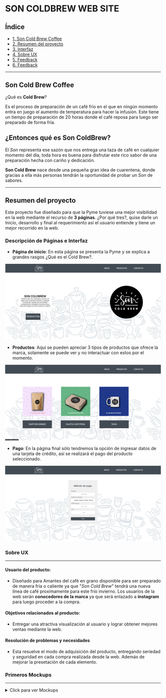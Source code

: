 # SON COLDBREW WEB SITE

## Índice

* [1. Son Cold Brew Coffee](#1-Son-Coldbrew-Coffee)
* [2. Resumen del proyecto](#2-resumen-del-proyecto)
* [3. Interfaz](#3-Interfaz)
* [4. Sobre UX](#4-Sobre-UX)
* [5. Feedback](#5-Feedback)
* [6. Feedback](#6-Enlace)


****
## Son Cold Brew Coffee


¿Qué es **Cold Brew**?

 Es el proceso de preparación de un café frío en el que en ningún momento entra en juego el aumento de temperatura para hacer la infusión. Este tiene un tiempo de preparación de 20 horas donde el café reposa para luego ser preparado de forma fría.

##   ¿Entonces qué es **Son ColdBrew**?

El *Son*  representa ese sazón que nos entrega una taza de café en cualquier momento del día, toda hora es buena para disfrutar este rico sabor de una preparación hecha con cariño y dedicación.

**Son Cold Brew** nace desde una pequeña gran idea de cuarentena, donde gracias a ella más personas tendrán la oportunidad de probar un *Son* de sabores.

***

##   Resumen del proyecto

Este proyecto fue diseñado para que la Pyme tuviese una mejor visibilidad en la web mediante el recurso de **3 páginas**. ¿Por qué tres?, quise darle un Inicio, desarrollo y final al requerimiento así el usuario entiende y tiene un mejor recorrido en la web.

### Descripción de Páginas e Interfaz

- **Página de inicio**: En esta página se presenta la Pyme y se explica a grandes rasgos ¿Qué es el Cold Brew?.


![Diseño de Página de Incio](\img\pag1.jpg)


- **Productos**: Aquí se pueden apreciar 3 tipos de productos que ofrece la marca, solamente se puede ver y no interactuar con estos por el momento.



![Diseño de página Productos](\img\pag2.jpg)

- **Pago**:  En la página final sólo tendremos la opción de ingresar datos de una tarjeta de crédito, así se realizará el pago del producto seleccionado. 

![Diseño de página Productos](\img\pag3.jpg)



### Sobre UX
***

#### Usuario del producto: 

- Diseñado para Amantes del café en grano disponible para ser preparado de manera fría o caliente ya que "*Son Cold Brew*" tendrá una nueva línea de café proximamente para este frío invierno. Los usuarios de la web serán **conocedores de la marca** ya que será enlazado a **instagram** para luego proceder a la compra. 

#### Objetivos relacionados al producto: 

- Entregar una atractiva visualización al usuario y lograr obtener mejores ventas mediante la web.

#### Resolución de problemas y necesidades 

- Esta resuelve el modo de adquisición del producto, entregando seriedad y seguridad en cada compra realizada desde la web. Además de mejorar la presetación de cada elemento.

### Primeros Mockups
*** 
<details>
<summary> Click para ver Mockups </summary>

> ![página 1](\img\prototipo1.jpg)
 - *Descarté hacer un footer por el tiempo requerido.*  

 ***          

> ![página 2-3](\img\prototipo2.jpg)
- *Decidí utilizar la primera opción de visualización de productos.*  

***

### Feedback 

Los comentarios que recibí fueron acerca de los colores a utilizar por lo tanto apliqué de inmediato las correciones mientras aún estaba en desarrollo. 


### Enlace









